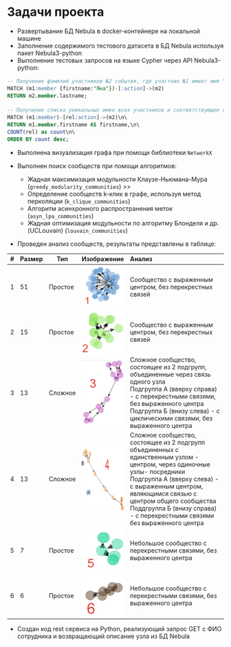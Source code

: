 # Задачи проекта 
 - Развертывание БД Nebula в docker-контейнере на локальной машине
 - Заполнение содержимого тестового датасета в БД Nebula используя пакет Nebula3-python
 - Выполнение тестовых запросов на языке Cypher через API Nebula3-python:
 
```SQL
-- Получение фамилий участников №2 события, где участник №1 имеет имя "Яна"
MATCH (m1:member {firstname:"Яна"})-[:action]->(m2) 
RETURN m2.member.lastname;

-- Получение списка уникальных имен всех участников и соответствующее суммарное количество всех связей для этих имен
MATCH (m1:member)-[rel:action]->(m2)\n\
RETURN m1.member.firstname AS firstname,\n\
COUNT(rel) as count\n\
ORDER BY count desc; 
```

 - Выполнена визуализация графа при помощи библиотеки `NetworkX`
 - Выполнен поиск сообществ при помощи алгоритмов:
   - Жадная максимизация модульности Клаузе-Ньюмана-Мура (`greedy_modularity_communities`) >>   
   - Определение сообществ  k-клик в графе, используя метод перколяции (`k_clique_communities`)
   - Алгоритм асинхронного распространения меток (`asyn_lpa_communities`)
   - Жадная оптимизация модульности по алгоритму Блонделя и др. (UCLouvain) (`louvain_communities`)
   
  - Проведен анализ сообществ, результаты представлены в таблице:
  
  | # | Размер | Тип     | Изображение                                                                                                                                             | Анализ                                                                                                                                                                                                                                                                                                        |
|---|--------|---------|---------------------------------------------------------------------------------------------------------------------------------------------------------|:----------------------------------------------------------------------------------------------------------------------------------------------------------------------------------------------------------------------------------------------------------------------|
| 1 | 51     | Простое | <img src = "https://raw.githubusercontent.com/oxytwtr/Simple_graph_analysis/main/img/1.png" width = "100" height = "100" alt = "пример" align = "center" /> | Сообщество с выраженным центром, без перекрестных связей                                                                                                                                                                                                                                                      |
| 2 | 15     | Простое | <img src = "https://raw.githubusercontent.com/oxytwtr/Simple_graph_analysis/main/img/2.png" width = "100" height = "100" alt = "пример" align = "center" /> | Сообщество с выраженным центром, без перекрестных связей                                                                                                                                                                                                                                                      |
| 3 | 13     | Сложное | <img src = "https://raw.githubusercontent.com/oxytwtr/Simple_graph_analysis/main/img/3.png" width = "100" height = "150" alt = "пример" align = "center" /> | Сложное сообщество, состоящее из 2 подгрупп, объединенные через связь одного узла<br>Подгруппа А (вверху справа) - с перекрестными связями, без выраженного центра<br>Подгруппа Б (внизу слева) - с циклическими связями, без выраженного центра                                                              |
| 4 | 13     | Сложное | <img src = "https://raw.githubusercontent.com/oxytwtr/Simple_graph_analysis/main/img/4.png" width = "100" height = "150" alt = "пример" align = "center" /> | Сложное сообщество, состоящее из 2 подгрупп объединенных с единственным узлом - центром, через одиночные узлы- посредники<br>Подгруппа А (вверху слева) - с выраженным центром, являющимся связью с центром общего сообщества<br>Поддгруппа Б (внизу справа) - с перекрестными связями без выраженного центра |
| 5 | 7      | Простое | <img src = "https://raw.githubusercontent.com/oxytwtr/Simple_graph_analysis/main/img/5.png" width = "100" height = "100" alt = "пример" align = "center" /> | Небольшое сообщество с перекрестными связями, без выраженного центра                                                                                                                                                                                                                                          |
| 6 | 6      | Простое | <img src = "https://raw.githubusercontent.com/oxytwtr/Simple_graph_analysis/main/img/6.png" width = "100" height = "100" alt = "пример" align = "center" /> | Небольшое сообщество с перекрестными связями, без выраженного центра                                                                                                                                                                                                                                          |

- Создан код rest сервиса на Python, реализующий запрос GET c ФИО сотрудника и возвращающий описание узла из БД Nebula